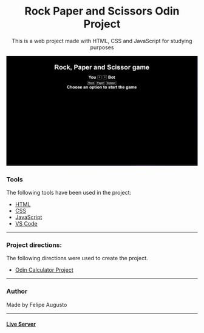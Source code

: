 <h1 align="center">Rock Paper and Scissors Odin Project</h1>

<p align="center">This is a web project made with HTML, CSS and JavaScript for studying purposes</p>

<img src="readmeimage.jpeg"></img>

### Tools

The following tools have been used in the project:

- [HTML](https://html.com/)
- [CSS](https://developer.mozilla.org/pt-BR/docs/Web/CSS)
- [JavaScript](https://www.javascript.com)
- [VS Code](https://code.visualstudio.com)

---
### Project directions:
The following directions were used to create the project.

- [Odin Calculator Project](https://www.theodinproject.com/lessons/foundations-rock-paper-scissors)
---
### Author

Made by Felipe Augusto 

---

#### [Live Server](https://felipeabg.github.io/RockPaperScissor-ODIN/)

 
